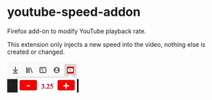 # youtube-speed-addon

Firefox add-on to modify YouTube playback rate. 

This extension only injects a new speed into the video, nothing else is created or changed.

<img src='./assets/preview.jpg' alt='img-preview'>